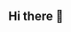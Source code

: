 ## Hi there 👋

<!--
![Anurag's GitHub stats](https://github-readme-stats.vercel.app/api?username=wns5120&show_icons=true&theme=dracula)
-->


<!--
**wns5120/wns5120** is a ✨ _special_ ✨ repository because its `README.md` (this file) appears on your GitHub profile.

Here are some ideas to get you started:

- 🔭 I’m currently working on ...
- 🌱 I’m currently learning ...
- 👯 I’m looking to collaborate on ...
- 🤔 I’m looking for help with ...
- 💬 Ask me about ...
- 📫 How to reach me: ...
- 😄 Pronouns: ...
- ⚡ Fun fact: ...
-->
